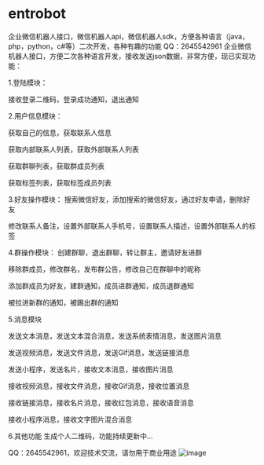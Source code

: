 # entrobot
企业微信机器人接口，微信机器人api，微信机器人sdk，方便各种语言（java，php，python，c#等）二次开发，各种有趣的功能
QQ：2645542961
企业微信机器人接口，方便二次各种语言开发，接收发送json数据，非常方便，现已实现功能：

1.登陆模块：

接收登录二维码，登录成功通知，退出通知

2.用户信息模块：

获取自己的信息，获取联系人信息

获取内部联系人列表，获取外部联系人列表

获取群聊列表，获取群成员列表

获取标签列表，获取标签成员列表

3.好友操作模块： 搜索微信好友，添加搜索的微信好友，通过好友申请，删除好友

修改联系人备注，设置外部联系人手机号，设置联系人描述，设置外部联系人的标签

4.群操作模块： 创建群聊，退出群聊，转让群主，邀请好友进群

移除群成员，修改群名，发布群公告，修改自己在群聊中的昵称

添加群成员为好友，建群通知，成员进群通知，成员退群通知

被拉进新群的通知，被踢出群的通知

5.消息模块

发送文本消息，发送文本混合消息，发送系统表情消息，发送图片消息

发送视频消息，发送文件消息，发送Gif消息，发送链接消息

发送小程序，发送名片，接收文本消息，接收图片消息

接收视频消息，接收文件消息，接收Gif消息，接收位置消息

接收链接消息，接收名片消息，接收红包消息，接收语音消息

接收小程序消息，接收文字图片混合消息

6.其他功能 生成个人二维码，功能持续更新中...

QQ：2645542961，欢迎技术交流，请勿用于商业用途
![image](https://user-images.githubusercontent.com/73727649/125044150-462a6380-e0ce-11eb-983b-59f7c963d1bb.png)

